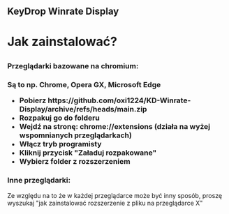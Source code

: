 <h2>KeyDrop Winrate Display<h1>
<h1>Jak zainstalować?<h2>
<h3>Przeglądarki bazowane na chromium:<h3>
<p>Są to np. Chrome, Opera GX, Microsoft Edge
<ul>
<li>Pobierz https://github.com/oxi1224/KD-Winrate-Display/archive/refs/heads/main.zip</li>
<li>Rozpakuj go do folderu</li>
<li>Wejdź na stronę: chrome://extensions (działa na wyżej wspomnianych przeglądarkach)</li>
<li>Włącz tryb programisty</li>
<li>Kliknij przycisk "Załaduj rozpakowane"</li>
<li>Wybierz folder z rozszerzeniem</li>
</ul>
</p>
<h3>Inne przeglądarki:</h3>
<p>Ze względu na to że w każdej przeglądarce może być inny sposób, proszę wyszukaj "jak zainstalować rozszerzenie z pliku na przeglądarce X"</p>